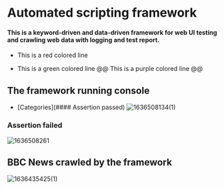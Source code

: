 # Automated scripting framework
#### This is a keyword-driven and data-driven framework for web UI testing and crawling web data with logging and test report. 


- This is a red colored line
+ This is a green colored line
@@ This is a purple colored line @@


## The framework running console
+ [Categories](#### Assertion passed)
![1636508134(1)](https://user-images.githubusercontent.com/43052894/141034246-66e27d93-f5f2-4d68-a2eb-4ff096fc8b7d.png)

### Assertion failed
![1636508261](https://user-images.githubusercontent.com/43052894/141034252-2090b8aa-ee6a-428b-90e2-b1aa645b5658.png)


## BBC News crawled by the framework
![1636435425(1)](https://user-images.githubusercontent.com/43052894/140867393-a9c96dbd-ccf5-44bf-abff-f399015e6083.png)
